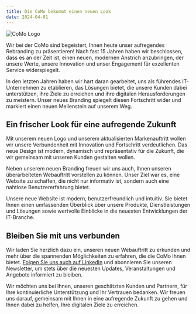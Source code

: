 ```yaml
---
title: Die CoMo bekommt einen neuen Look
date: 2024-04-01
---
```


![CoMo Logo](/notes/2024-04-01.png)

Wir bei der CoMo sind begeistert, Ihnen heute unser aufregendes Rebranding zu präsentieren! Nach fast 15 Jahren haben wir beschlossen, dass es an der Zeit ist, einen neuen, modernen Anstrich anzubringen, der unsere Werte, unsere Innovation und unser Engagement für exzellenten Service widerspiegelt.

In den letzten Jahren haben wir hart daran gearbeitet, uns als führendes IT-Unternehmen zu etablieren, das Lösungen bietet, die unsere Kunden dabei unterstützen, ihre Ziele zu erreichen und ihre digitalen Herausforderungen zu meistern. Unser neues Branding spiegelt diesen Fortschritt wider und markiert einen neuen Meilenstein auf unserem Weg.

## Ein frischer Look für eine aufregende Zukunft

Mit unserem neuen Logo und unserem aktualisierten Markenauftritt wollen wir unsere Verbundenheit mit Innovation und Fortschritt verdeutlichen. Das neue Design ist modern, dynamisch und repräsentativ für die Zukunft, die wir gemeinsam mit unseren Kunden gestalten wollen.

Neben unserem neuen Branding freuen wir uns auch, Ihnen unseren überarbeiteten Webauftritt vorstellen zu können. Unser Ziel war es, eine Website zu schaffen, die nicht nur informativ ist, sondern auch eine nahtlose Benutzererfahrung bietet.

Unsere neue Website ist modern, benutzerfreundlich und intuitiv. Sie bietet Ihnen einen umfassenden Überblick über unsere Produkte, Dienstleistungen und Lösungen sowie wertvolle Einblicke in die neuesten Entwicklungen der IT-Branche.

## Bleiben Sie mit uns verbunden

Wir laden Sie herzlich dazu ein, unseren neuen Webauftritt zu erkunden und mehr über die spannenden Möglichkeiten zu erfahren, die die CoMo Ihnen bietet. [Folgen Sie uns auch auf LinkedIn](https://www.linkedin.com/company/como-solution-gmbh) und abonnieren Sie unseren Newsletter, um stets über die neuesten Updates, Veranstaltungen und Angebote informiert zu bleiben.

Wir möchten uns bei Ihnen, unseren geschätzten Kunden und Partnern, für Ihre kontinuierliche Unterstützung und Ihr Vertrauen bedanken. Wir freuen uns darauf, gemeinsam mit Ihnen in eine aufregende Zukunft zu gehen und Ihnen dabei zu helfen, Ihre digitalen Ziele zu erreichen.
